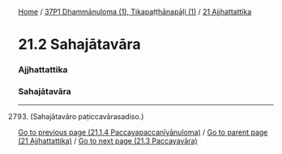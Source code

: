 
[Home](/) / [37P1 Dhammānuloma (1), Tikapaṭṭhānapāḷi (1)](../../37P1.md) / [21 Ajjhattattika](../21.md)

# 21.2 Sahajātavāra

### Ajjhattattika

### Sahajātavāra

---

2793. (Sahajātavāro paṭiccavārasadiso.)



[Go to previous page (21.1.4 Paccayapaccanīyānuloma)](21.1/21.1.4.md) / [Go to parent page (21 Ajjhattattika)](../21.md) / [Go to next page (21.3 Paccayavāra)](21.3.md)


